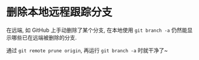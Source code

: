 # 删除本地远程跟踪分支

在远端, 如 GitHub 上手动删除了某个分支, 在本地使用 `git branch -a` 仍然能显示哪些已在远端被删除的分支.

通过 `git remote prune origin`, 再运行 `git branch -a` 时就干净了~
